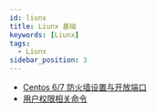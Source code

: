 ```yaml
---
id: liunx
title: Liunx 基础
keywords: [Liunx]
tags:
  - Liunx
sidebar_position: 3
---
```


- [Centos 6/7 防火墙设置与开放端口](https://www.jianshu.com/p/144023ced33c)
- [用户权限相关命令](https://blog.csdn.net/QZP51ZX/article/details/108047995)
